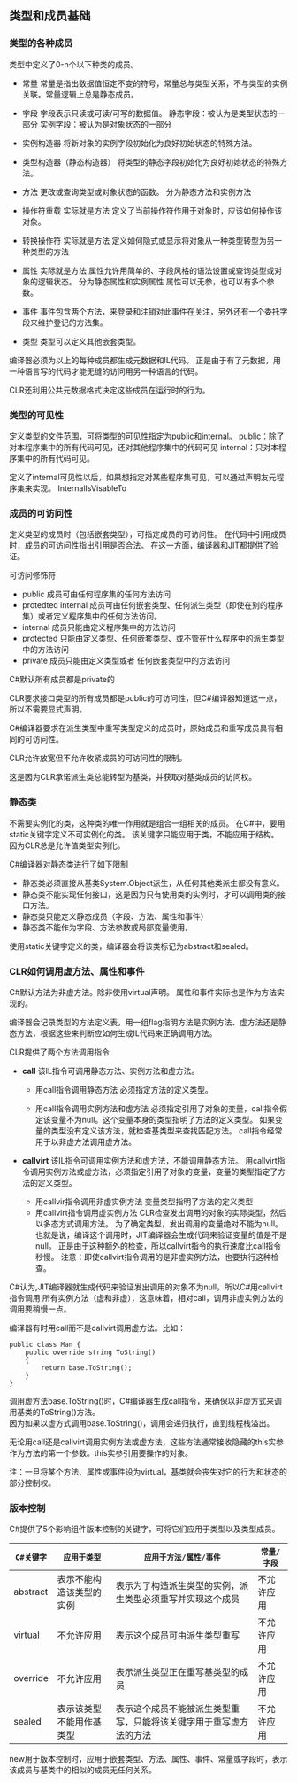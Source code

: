## 类型和成员基础

### 类型的各种成员

类型中定义了0-n个以下种类的成员。

* 常量
常量是指出数据值恒定不变的符号，常量总与类型关系，不与类型的实例关联。常量逻辑上总是静态成员。

* 字段
字段表示只读或可读/可写的数据值。
静态字段：被认为是类型状态的一部分
实例字段：被认为是对象状态的一部分

* 实例构造器
将新对象的实例字段初始化为良好初始状态的特殊方法。

* 类型构造器（静态构造器）
将类型的静态字段初始化为良好初始状态的特殊方法。

* 方法
更改或查询类型或对象状态的函数。
分为静态方法和实例方法

* 操作符重载
实际就是方法
定义了当前操作符作用于对象时，应该如何操作该对象。

* 转换操作符
实际就是方法
定义如何隐式或显示将对象从一种类型转型为另一种类型的方法

* 属性
实际就是方法
属性允许用简单的、字段风格的语法设置或查询类型或对象的逻辑状态。
分为静态属性和实例属性
属性可以无参，也可以有多个参数。

* 事件
事件包含两个方法，来登录和注销对此事件在关注，另外还有一个委托字段来维护登记的方法集。

* 类型
类型可以定义其他嵌套类型。


编译器必须为以上的每种成员都生成元数据和IL代码。
正是由于有了元数据，用一种语言写的代码才能无缝的访问用另一种语言的代码。

CLR还利用公共元数据格式决定这些成员在运行时的行为。


### 类型的可见性

定义类型的文件范围，可将类型的可见性指定为public和internal。
public：除了对本程序集中的所有代码可见，还对其他程序集中的代码可见
internal：只对本程序集中的所有代码可见。

定义了internal可见性以后，如果想指定对某些程序集可见，可以通过声明友元程序集来实现。
InternalIsVisableTo


### 成员的可访问性

定义类型的成员时（包括嵌套类型），可指定成员的可访问性。
在代码中引用成员时，成员的可访问性指出引用是否合法。
在这一方面，编译器和JIT都提供了验证。

可访问修饰符

* public
成员可由任何程序集的任何方法访问
* protedted internal
成员可由任何嵌套类型、任何派生类型（即使在别的程序集）或者定义程序集中的任何方法访问。
* internal
成员只能由定义程序集中的方法访问
* protected
只能由定义类型、任何嵌套类型、或不管在什么程序中的派生类型中的方法访问
* private
成员只能由定义类型或者 任何嵌套类型中的方法访问

C#默认所有成员都是private的

CLR要求接口类型的所有成员都是public的可访问性，但C#编译器知道这一点，所以不需要显式声明。

C#编译器要求在派生类型中重写类型定义的成员时，原始成员和重写成员具有相同的可访问性。

CLR允许放宽但不允许收紧成员的可访问性的限制。

这是因为CLR承诺派生类总能转型为基类，并获取对基类成员的访问权。

### 静态类

不需要实例化的类，这种类的唯一作用就是组合一组相关的成员。
在C#中，要用static关键字定义不可实例化的类。
该关键字只能应用于类，不能应用于结构。 
因为CLR总是允许值类型实例化。

C#编译器对静态类进行了如下限制

* 静态类必须直接从基类System.Object派生，从任何其他类派生都没有意义。
* 静态类不能实现任何接口，这是因为只有使用类的实例时，才可以调用类的接口方法。
* 静态类只能定义静态成员（字段、方法、属性和事件）
* 静态类不能作为字段、方法参数或局部变量使用。

使用static关键字定义的类，编译器会将该类标记为abstract和sealed。

### CLR如何调用虚方法、属性和事件

C#默认方法为非虚方法。除非使用virtual声明。
属性和事件实际也是作为方法实现的。


编译器会记录类型的方法定义表，用一组flag指明方法是实例方法、虚方法还是静态方法，根据这些来判断应如何生成IL代码来正确调用方法。

CLR提供了两个方法调用指令

* **call**
该IL指令可调用静态方法、实例方法和虚方法。
	* 用call指令调用静态方法
必须指定方法的定义类型。

	* 用call指令调用实例方法和虚方法
必须指定引用了对象的变量，call指令假定该变量不为null。这个变量本身的类型指明了方法的定义类型。	如果变量的类型没有定义该方法，就检查基类型来查找匹配方法。	call指令经常用于以非虚方法调用虚方法。

* **callvirt**
该IL指令可调用实例方法和虚方法，不能调用静态方法。
用callvirt指令调用实例方法或虚方法，必须指定引用了对象的变量，变量的类型指定了方
法的定义类型。
	* 用callvir指令调用非虚实例方法
变量类型指明了方法的定义类型
	* 用callvirt指令调用虚实例方法
CLR检查发出调用的对象的实际类型，然后以多态方式调用方法。
为了确定类型，发出调用的变量绝对不能为null。
也就是说，编译这个调用时，JIT编译器会生成代码来验证变量的值是不是null。
正是由于这种额外的检查，所以callvirt指令的执行速度比call指令秒慢。
注意：即使callvirt指令调用的是非虚实例方法，也要执行这种检查。


C#认为,JIT编译器就生成代码来验证发出调用的对象不为null。所以C#用callvirt指令调用
所有实例方法（虚和非虚），这意味着，相对call，调用非虚实例方法的调用要稍慢一点。


编译器有时用call而不是callvirt调用虚方法。比如：

````
public class Man {
	public override string ToString()
	{
	    return base.ToString();
	}
}
````

调用虚方法base.ToString()时，C#编译器生成call指令，来确保以非虚方式来调用基类的ToString()方法。  
因为如果以虚方式调用base.ToString()，调用会递归执行，直到线程栈溢出。


无论用call还是callvirt调用实例方法或虚方法，这些方法通常接收隐藏的this实参作为方法的第一个参数。this实参引用要操作的对象。


注：一旦将某个方法、属性或事件设为virtual，基类就会丧失对它的行为和状态的部分控制权。

### 版本控制

C#提供了5个影响组件版本控制的关键字，可将它们应用于类型以及类型成员。

``C#关键字`` | ``应用于类型`` | ``应用于方法/属性/事件`` |``常量/字段``
---|---|---|---
abstract|表示不能构造该类型的实例|表示为了构造派生类型的实例，派生类型必须重写并实现这个成员|不允许应用
virtual|不允许应用|表示这个成员可由派生类型重写|不允许应用
override|不允许应用|表示派生类型正在重写基类型的成员|不允许应用
sealed|表示该类型不能用作基类型|表示这个成员不能被派生类型重写，只能将该关键字用于重写虚方法的方法|不允许应用


new用于版本控制时，应用于嵌套类型、方法、属性、事件、常量或字段时，表示该成员与基类中的相似的成员无任何关系。

